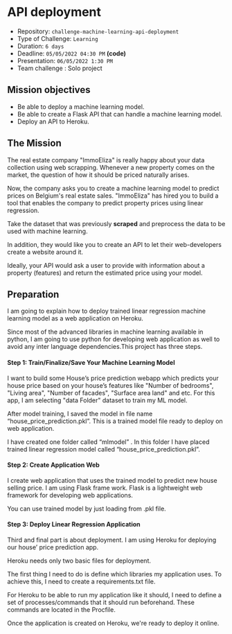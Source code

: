 # API deployment

- Repository: `challenge-machine-learning-api-deployment`
- Type of Challenge: `Learning`
- Duration: `6 days`
- Deadline: `05/05/2022 04:30 PM` **(code)**
- Presentation: `06/05/2022 1:30 PM`
- Team challenge : Solo project

## Mission objectives

- Be able to deploy a machine learning model.
- Be able to create a Flask API that can handle a machine learning model.
- Deploy an API to Heroku.

## The Mission

The real estate company "ImmoEliza" is really happy about your data collection using web scrapping. Whenever a new property comes on the market, the question of how it should be priced naturally arises.

Now, the company asks you to create a machine learning model to predict prices on Belgium's real estate sales. "ImmoEliza" has hired you to build a tool that enables the company to predict property prices using linear regression.  

Take the dataset that was previously **scraped** and preprocess the data to be used with machine learning. 

In addition, they would like you to create an API to let their web-developers create a website around it.

Ideally, your API would ask a user to provide with information about a property (features) and return the estimated price using your model.

## Preparation
I am going to explain how to deploy trained linear regression machine learning model as a web application on Heroku.

Since most of the advanced libraries in machine learning available in python, I am going to use python for developing web application as well to avoid any inter language dependencies.This project has three steps.

#### Step 1: Train/Finalize/Save Your Machine Learning Model
I want to build some House’s price prediction webapp which predicts your house price based on your house’s features like "Number of bedrooms", "Living area", "Number of facades", "Surface area land" and etc. For this app, I am selecting "data Folder" dataset to train my ML model.

After model training, I saved the model in file name “house_price_prediction.pkl”. This is a trained model file ready to deploy on web application.

I have created one folder called “mlmodel” . In this folder I have placed trained linear regression model called “house_price_prediction.pkl”. 

#### Step 2: Create Application Web
I create web application that uses the trained model to predict new house selling price. I am using Flask frame work. Flask is a lightweight web framework for developing web applications. 

You can use trained model by just loading from .pkl file.

#### Step 3: Deploy Linear Regression Application
Third and final part is about deployment. I am using Heroku for deploying our house’ price prediction app.

Heroku needs only two basic files for deployment. 

The first thing I need to do is define which libraries my application uses. To achieve this, I need to create a requirements.txt file.

For Heroku to be able to run my application like it should, I need to define a set of processes/commands that it should run beforehand. These commands are located in the Procfile.

Once the application is created on Heroku, we're ready to deploy it online.
